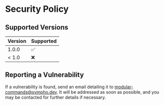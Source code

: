 # Security Policy

## Supported Versions

| Version | Supported          |
| ------- | ------------------ |
| 1.0.0   | :white_check_mark: |
| < 1.0   | :x:                |

## Reporting a Vulnerability

If a vulnerability is found, send an email detailing it to [modular-commands@sympho.dev](mailto:modular-commands@sympho.dev). It will be addressed as soon as possible, and you may be contacted for further details if necessary.
